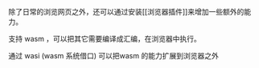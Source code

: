除了日常的浏览网页之外，还可以通过安装[[浏览器插件]]来增加一些额外的能力。

支持 wasm ，可以把其它需要编译成汇编，在浏览器中执行。

通过 wasi (wasm 系统借口) 可以把wasm 的能力扩展到浏览器之外